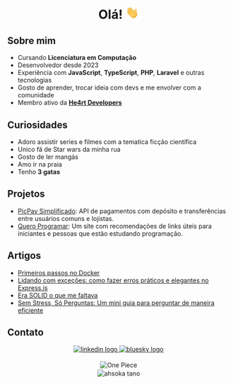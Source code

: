 <h1 align="center">Olá!
  <img src="https://raw.githubusercontent.com/ABSphreak/ABSphreak/master/gifs/Hi.gif" width="30">
</h1>

## Sobre mim

- Cursando **Licenciatura em Computação**
- Desenvolvedor desde 2023
- Experiência com **JavaScript**, **TypeScript**, **PHP**, **Laravel** e outras tecnologias
- Gosto de aprender, trocar ideia com devs e me envolver com a comunidade
- Membro ativo da [**He4rt Developers**](https://discord.gg/PDJ3jWnU)

## Curiosidades

- Adoro  assistir series e filmes com a tematica ficção científica
- Unico fã de Star wars da minha rua
- Gosto de ler mangás
- Amo ir na praia 
- Tenho **3 gatas**

## Projetos

- [PicPay Simplificado](https://github.com/Clintonrocha98/picpay-desafio-backend): API de pagamentos com depósito e transferências entre usuários comuns e lojistas.
- [Quero Programar](https://quero-programar.pages.dev/): Um site com recomendações de links úteis para iniciantes e pessoas que estão estudando programação. 

## Artigos

- [Primeiros passos no Docker](https://dev.to/clintonrocha98/primeiros-passos-no-docker-m0k)  
- [Lidando com exceções: como fazer erros práticos e elegantes no Express.js](https://dev.to/clintonrocha98/lidando-com-excecoes-como-fazer-erros-praticos-e-elegantes-no-express-js-4k5b)  
- [Era SOLID o que me faltava](https://dev.to/clintonrocha98/era-solid-o-que-me-faltava-bhp)  
- [Sem Stress, Só Perguntas: Um mini guia para perguntar de maneira eficiente](https://dev.to/clintonrocha98/sem-stress-so-perguntas-um-mini-guia-para-perguntar-de-maneira-eficiente-18hd)


## Contato

<div align="center">
  <a href="https://www.linkedin.com/in/clintonrocha/" target="_blank">
    <img src="https://raw.githubusercontent.com/maurodesouza/profile-readme-generator/master/src/assets/icons/social/linkedin/default.svg" width="52" height="40" alt="linkedin logo" />
  </a>
  <a href="https://bsky.app/profile/clintonrocha.bsky.social" target="_blank">
  <img src="https://cdn.simpleicons.org/bluesky/1DA1F2" width="40" height="40" alt="bluesky logo" />
</a>

</div>

<br/>
<div align="center">
  <img align="center" src="https://i.pinimg.com/originals/2d/02/f1/2d02f1b440163529c321599a51cf4ef6.gif" alt="One Piece" />
  <br/>
  <img align="center" src="https://giffiles.alphacoders.com/219/219211.gif" alt="ahsoka tano" />
</div>
